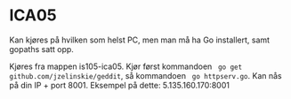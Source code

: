 # ICA05

Kan kjøres på hvilken som helst PC, men man må ha Go installert, samt gopaths satt opp. 

Kjøres fra mappen is105-ica05. Kjør først kommandoen ` go get github.com/jzelinskie/geddit`, 
så kommandoen ` go httpserv.go`. 
Kan nås på din IP + port 8001. Eksempel på dette: 5.135.160.170:8001